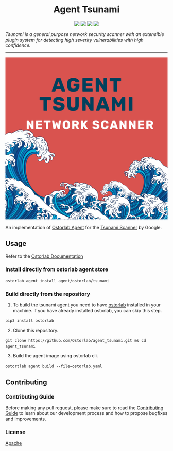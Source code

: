 
<h1 align="center">Agent Tsunami</h1>

<p align="center">
<img src="https://img.shields.io/badge/License-Apache_2.0-brightgreen.svg">
<img src="https://img.shields.io/github/languages/top/ostorlab/agent_tsunami">
<img src="https://img.shields.io/github/stars/ostorlab/agent_tsunami">
<img src="https://img.shields.io/badge/PRs-welcome-brightgreen.svg">
</p>

_Tsunami is a general purpose network security scanner with an extensible plugin system for detecting high severity vulnerabilities with high confidence._

---

<p align="center">
<img src="./agent_tsunami.png" alt="agent-tsunami" />
</p>

An implementation of [Ostorlab Agent](https://pypi.org/project/ostorlab/) for the [Tsunami Scanner](https://github.com/google/tsunami-security-scanner) by Google.

## Usage
Refer to the [Ostorlab Documentation](https://github.com/Ostorlab/ostorlab/blob/main/README.md)

 ### Install directly from ostorlab agent store

 `ostorlab agent install agent/ostorlab/tsunami`


### Build directly from the repository

 1. To build the tsunami agent you need to have [ostorlab](https://pypi.org/project/ostorlab/) installed in your machine.  if you have already installed ostorlab, you can skip this step.

`pip3 install ostorlab`

 2. Clone this repository.

`git clone https://github.com/Ostorlab/agent_tsunami.git && cd agent_tsunami `

 3. Build the agent image using ostorlab cli.

 `ostortlab agent build --file=ostorlab.yaml`


## Contributing

### Contributing Guide

Before making any pull request, please make sure to read the [Contributing Guide](#) to learn about our development process and how to propose bugfixes and improvements.

### License
[Apache](./LICENSE)